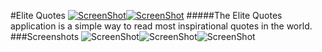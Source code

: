 #Elite Quotes
[![ScreenShot](http://i.imgur.com/soHGmCY.png?2)]()[![ScreenShot](http://i.imgur.com/c6V93y3.png?1)](http://play.google.com)
#####The Elite Quotes application is a simple way to read most inspirational quotes in the world.
###Screenshots
![ScreenShot](http://i.imgur.com/K8Cs4tR.png?1)![ScreenShot](http://i.imgur.com/n9LUIlS.png?1)![ScreenShot](http://i.imgur.com/uUmtZ1e.png?1)
